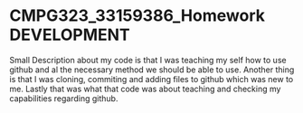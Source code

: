 # CMPG323_33159386_Homework  DEVELOPMENT
Small Description about my code is that I was teaching my self how to use github and al the necessary method we should be able to use.
Another thing is that I was cloning, commiting and adding files to github which was new to me.
Lastly that was what that code was about teaching and checking my capabilities regarding github.
